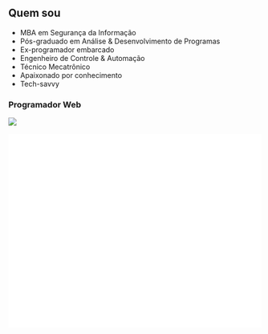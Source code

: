 ## Quem sou
* MBA em Segurança da Informação
* Pós-graduado em Análise & Desenvolvimento de Programas
* Ex-programador embarcado
* Engenheiro de Controle & Automação
* Técnico Mecatrônico
* Apaixonado por conhecimento
* Tech-savvy

### Programador Web

  <img src="https://skillicons.dev/icons?i=html,css,js,ts,react,nodejs,nextjs,sass,postgres,mysql,mongodb,redis,java,spring,wordpress,bash,git,github,linux,vscode,postman,md,c,django,py,arduino,dart,flutter,octave" />
</p>

![Metrics](/github-metrics.svg)
